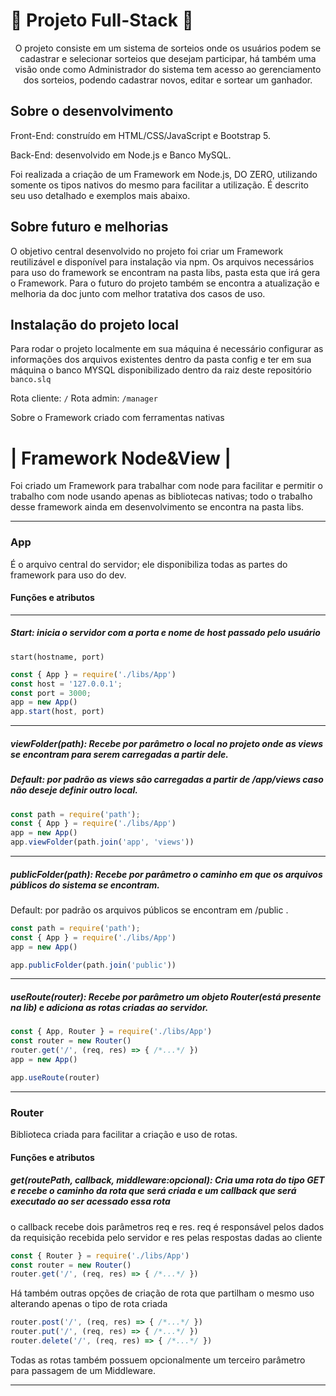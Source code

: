 # 🚀 Projeto Full-Stack 🚀
<p align="center"> O projeto consiste em um sistema de sorteios onde os usuários podem se cadastrar e selecionar sorteios que desejam participar, há também uma visão onde como Administrador do sistema tem acesso ao gerenciamento dos sorteios, podendo cadastrar novos, editar e sortear um ganhador. </p>

## Sobre o desenvolvimento
Front-End: construído em HTML/CSS/JavaScript e Bootstrap 5. 

Back-End: desenvolvido em Node.js e Banco MySQL.

Foi realizada a criação de um Framework em Node.js, DO ZERO, utilizando somente os tipos nativos do mesmo para facilitar a utilização. É descrito seu uso detalhado e exemplos mais abaixo.

## Sobre futuro e melhorias
O objetivo central desenvolvido no projeto foi criar um Framework reutilizável e disponível para instalação via npm. Os arquivos necessários para uso do framework se encontram na pasta libs, pasta esta que irá gera o Framework. Para o futuro do projeto também se encontra a atualização e melhoria da doc junto com melhor tratativa dos casos de uso.

## Instalação do projeto local
Para rodar o projeto localmente em sua máquina é necessário configurar as informações dos arquivos existentes dentro da pasta config e ter em sua máquina o banco MYSQL disponibilizado dentro da raiz deste repositório `banco.slq`

Rota cliente: `/`
Rota admin: `/manager`

Sobre o Framework criado com ferramentas nativas
# | Framework  Node&View |

Foi criado um Framework para trabalhar com node para facilitar e permitir o trabalho com node usando apenas as bibliotecas nativas; todo o trabalho desse framework ainda em desenvolvimento se encontra na pasta libs.

---

### App
É o arquivo central do servidor; ele disponibiliza todas as partes do framework para uso do dev.

#### Funções e atributos

***
##### Start: inicia o servidor com a porta e nome de host passado pelo usuário

```
start(hostname, port)
```

```js
const { App } = require('./libs/App')
const host = '127.0.0.1';
const port = 3000;
app = new App()
app.start(host, port)
```

***

##### viewFolder(path): Recebe por parâmetro o local no projeto onde as views se encontram para serem carregadas a partir dele.
##### _Default_: por padrão as views são carregadas a partir de /app/views caso não deseje definir outro local.

```js
const path = require('path');
const { App } = require('./libs/App')
app = new App()
app.viewFolder(path.join('app', 'views'))
```

***

##### publicFolder(path): Recebe por parâmetro o caminho em que os arquivos públicos do sistema se encontram.
Default: por padrão os arquivos públicos se encontram em /public .

```js
const path = require('path');
const { App } = require('./libs/App')
app = new App()

app.publicFolder(path.join('public'))
```

***

##### useRoute(router): Recebe por parâmetro um objeto Router(está presente na lib) e adiciona as rotas criadas ao servidor.

```js
const { App, Router } = require('./libs/App')
const router = new Router()
router.get('/', (req, res) => { /*...*/ })
app = new App()

app.useRoute(router)
```

---

### Router
Biblioteca criada para facilitar a criação e  uso de rotas.

#### Funções e atributos

##### get(routePath, callback, middleware:opcional): Cria uma rota do tipo GET e recebe o caminho da rota que será criada e um callback que será executado ao ser acessado essa rota
o callback recebe dois parâmetros req e res. 
req é responsável pelos dados da requisição recebida pelo servidor e res pelas respostas dadas ao cliente


```js
const { Router } = require('./libs/App')
const router = new Router()
router.get('/', (req, res) => { /*...*/ })
```

Há também outras opções de criação de rota que partilham o mesmo uso alterando apenas o tipo de rota criada

```js
router.post('/', (req, res) => { /*...*/ }) 
router.put('/', (req, res) => { /*...*/ })
router.delete('/', (req, res) => { /*...*/ })
```

Todas as rotas também possuem opcionalmente um terceiro parâmetro para passagem de um Middleware.

***
